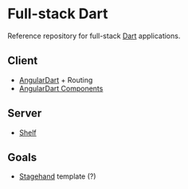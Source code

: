 # Full-stack Dart

Reference repository for full-stack [Dart](https://www.dartlang.org/) applications.

## Client
- [AngularDart](https://webdev.dartlang.org/angular) + Routing
- [AngularDart Components](https://webdev.dartlang.org/components)

## Server
 - [Shelf](https://github.com/dart-lang/shelf)

## Goals
- [Stagehand](https://github.com/dart-lang/stagehand) template (?)
